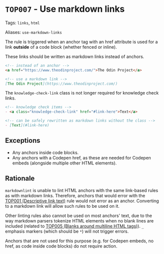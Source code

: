 # `TOP007` - Use markdown links

Tags: `links`, `html`

Aliases: `use-markdown-links`

The rule is triggered when an anchor tag with an href attribute is used for a link **outside** of a code block (whether fenced or inline).

These links should be written as markdown links instead of anchors.

```markdown
<!-- instead of an anchor -->
<a href="https://www.theodinproject.com/">The Odin Project</a>

<!-- use a markdown link -->
[The Odin Project](https://www.theodinproject.com/)
```

The `knowledge-check-link` class is not longer required for knowledge check links.

```markdown
<!-- knowledge check items -->
- <a class="knowledge-check-link" href="#link-here">Text</a>

<!-- can be safely rewritten as markdown links without the class -->
- [Text](#link-here)
```

## Exceptions

- Any anchors inside code blocks.
- Any anchors with a Codepen href, as these are needed for Codepen embeds (alongside multiple other HTML elements).

## Rationale

`markdownlint` is unable to lint HTML anchors with the same link-based rules as with markdown links. Therefore, anchors that would error with the [TOP001 (Descriptive link text)](https://github.com/TheOdinProject/curriculum/blob/main/markdownlint/docs/TOP001.md) rule would not error as an anchor. Converting to a markdown link will allow such rules to be used on it.

Other linting rules also cannot be used on most anchors' text, due to the way markdown parsers tokenize HTML elements when no blank lines are included (related to [TOP005 (Blanks around multiline HTML tags)](https://github.com/TheOdinProject/curriculum/blob/main/markdownlint/docs/TOP005.md)). `_` emphasis markers (which should be `*`) will not trigger errors.

Anchors that are not used for this purpose (e.g. for Codepen embeds, no href, as code inside code blocks) do not require action.
